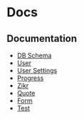 # Docs

## Documentation

- [DB Schema][]
- [User][]
- [User Settings][]
- [Progress][]
- [Zikr][]
- [Quote][]
- [Form][]
- [Test][]

[DB Schema]: ./docs/db_schema.md
[User]: ./docs/user.md
[User Settings]: ./docs/user_settings.md
[Progress]: ./docs/progress.md
[Zikr]: ./docs/zikr.md
[Quote]: ./docs/quote.md
[Form]: ./docs/form.md
[Test]: (https://github.com/abdullahsayed30/Athkarok-Backend/blob/main/README.md)
